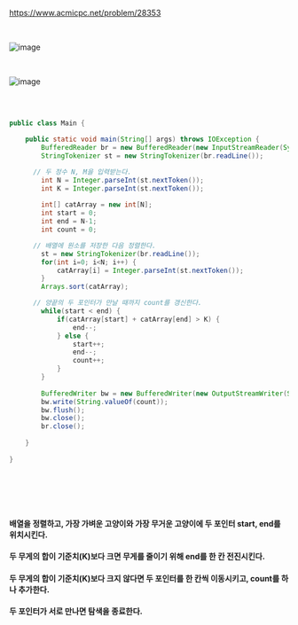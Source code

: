 https://www.acmicpc.net/problem/28353

<br>   

![image](https://github.com/last-child/CODING_TEST/assets/98595054/0bf075d9-f01e-4a53-b901-d693bfaa790b)

<br>   

![image](https://github.com/last-child/CODING_TEST/assets/98595054/5b1738de-c869-4491-9416-06afea118ae3)

##   

<br>   

```java
public class Main {

    public static void main(String[] args) throws IOException {
    	BufferedReader br = new BufferedReader(new InputStreamReader(System.in));
    	StringTokenizer st = new StringTokenizer(br.readLine());

      // 두 정수 N, M을 입력받는다. 
    	int N = Integer.parseInt(st.nextToken());
    	int K = Integer.parseInt(st.nextToken());
    	
    	int[] catArray = new int[N];
    	int start = 0;
    	int end = N-1;
    	int count = 0;

      // 배열에 원소를 저장한 다음 정렬한다.
    	st = new StringTokenizer(br.readLine());
    	for(int i=0; i<N; i++) {
    	    catArray[i] = Integer.parseInt(st.nextToken());      
    	}
    	Arrays.sort(catArray);

      // 양끝의 두 포인터가 만날 때까지 count를 갱신한다. 
    	while(start < end) {
    	    if(catArray[start] + catArray[end] > K) {
    	        end--;
    	    } else {
    	    	start++;
    	    	end--;
    	    	count++;
    	    }
    	}
    	
    	BufferedWriter bw = new BufferedWriter(new OutputStreamWriter(System.out));
    	bw.write(String.valueOf(count));
    	bw.flush();
    	bw.close();
    	br.close();
    	
    }
 
}
```

<br>   

##   

<br>   

#### 배열을 정렬하고, 가장 가벼운 고양이와 가장 무거운 고양이에 두 포인터 start, end를 위치시킨다.
#### 두 무게의 합이 기준치(K)보다 크면 무게를 줄이기 위해 end를 한 칸 전진시킨다.
#### 두 무게의 합이 기준치(K)보다 크지 않다면 두 포인터를 한 칸씩 이동시키고, count를 하나 추가한다.
#### 두 포인터가 서로 만나면 탐색을 종료한다.
